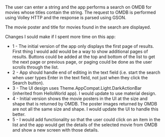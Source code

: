The user can enter a string and the app performs a search on OMDB for movies whose titles 
contain the string. The request to OMDB is performed using Volley HTTP and the response is parsed 
using GSON.

The movie poster and title for movies found in the search are displayed.

Changes I sould make if I spent more time on this app:

* 1 - The initial version of the app only displays the first page of results.  First thing I would add
would be a way to show additional pages of results.  Buttons could be added at the top and 
bottom of the list to get the next page or previous page, or paging could be done as the
user scrolls through the list.
* 2 - App should handle end of editing in the text field (i.e. start the search when user 
types Enter in the text field, not just when they click the Search button).
* 3 - The UI design uses Theme.AppCompat.Light.DarkActionBar (inherited from HelloWorld app).  I would 
update to use material design.
* 4 - Initial version shows the movie posters in the UI at the size and shape that is returned by OMDB.  The 
poster images returned by OMDB are not all the same size and shape.  I would update the UI to handle this better.
* 5 - I would add functionality so that the user could click on an  item in the list and the app would get
the details of the selected movie from OMDB and show a new screen with those details.
